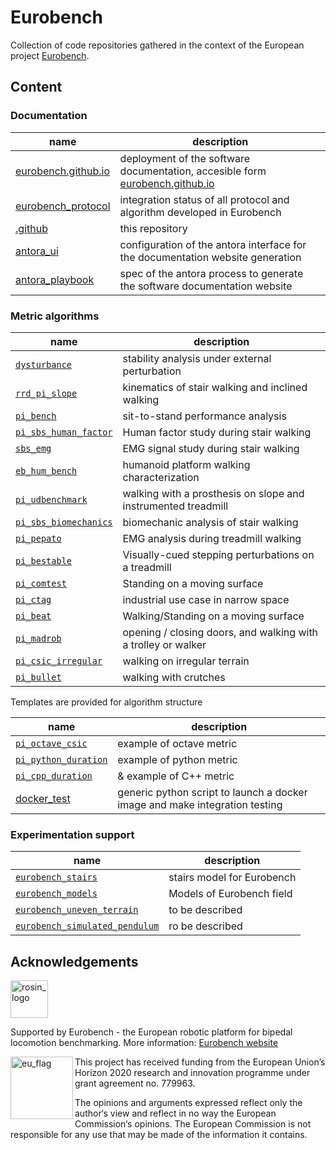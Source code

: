 # Eurobench

Collection of code repositories gathered in the context of the European project [Eurobench][eurobench_website].

## Content

### Documentation

| name | description |
|------|-------------|
| [eurobench.github.io](https://github.com/eurobench/eurobench.github.io) | deployment of the software documentation, accesible form [eurobench.github.io](https://eurobench.github.io/sofware_documentation/latest/index.html)
| [eurobench_protocol](https://github.com/eurobench/eurobench_protocol) | integration status of all protocol and algorithm developed in Eurobench
| [.github](https://github.com/eurobench/.github) | this repository
| [antora_ui](https://github.com/eurobench/antora_ui) | configuration of the antora interface for the documentation website generation
| [antora_playbook](https://github.com/eurobench/antora_playbook) | spec of the antora process to generate the software documentation website

### Metric algorithms

| name | description |
|------|-------------|
| [`dysturbance`](https://github.com/eurobench/dysturbance) | stability analysis under external perturbation |
| [`rrd_pi_slope`](https://github.com/eurobench/rrd_pi_slope) | kinematics of stair walking and inclined walking |
| [`pi_bench`](https://github.com/eurobench/pi_bench) | sit-to-stand performance analysis|
| [`pi_sbs_human_factor`](https://github.com/eurobench/pi_sbs_human_factor) | Human factor study during stair walking |
| [`sbs_emg`](https://github.com/eurobench/sbs_emg) | EMG signal study during stair walking|
| [`eb_hum_bench`](https://github.com/eurobench/eb_hum_bench) | humanoid platform walking characterization|
| [`pi_udbenchmark`](https://github.com/eurobench/pi_udbenchmark) | walking with a prosthesis on slope and instrumented treadmill|
| [`pi_sbs_biomechanics`](https://github.com/eurobench/pi_sbs_biomechanics)| biomechanic analysis of stair walking|
| [`pi_pepato`](https://github.com/eurobench/pi_pepato) | EMG analysis during treadmill walking|
| [`pi_bestable`](https://github.com/eurobench/pi_bestable) |  Visually-cued stepping perturbations on a treadmill|
| [`pi_comtest`](https://github.com/eurobench/pi_comtest) | Standing on a moving surface|
| [`pi_ctag`](https://github.com/eurobench/pi_ctag) | industrial use case in narrow space|
| [`pi_beat`](https://github.com/eurobench/pi_beat) | Walking/Standing on a moving surface |
| [`pi_madrob`](https://github.com/eurobench/pi_madrob_beast) | opening / closing doors, and walking with a trolley or walker|
| [`pi_csic_irregular`](https://github.com/eurobench/pi_csic_irregular) | walking on irregular terrain|
| [`pi_bullet`](https://github.com/eurobench/pi_bullet) | walking with crutches|

Templates are provided for algorithm structure

| name | description |
|------|-------------|
| [`pi_octave_csic`](https://github.com/eurobench/pi_octave_csic) | example of octave metric|
| [`pi_python_duration`](https://github.com/eurobench/pi_python_duration) | example of python metric|
| [`pi_cpp_duration`](https://github.com/eurobench/pi_cpp_duration) | & example of C++ metric |
| [docker_test](https://github.com/eurobench/docker_test) | generic python script to launch a docker image and make integration testing|

### Experimentation support

| name | description |
|------|-------------|
[`eurobench_stairs`](https://github.com/eurobench/eurobench_stairs) | stairs model for Eurobench |
[`eurobench_models`](https://github.com/eurobench/eurobench_models) | Models of Eurobench field |
[`eurobench_uneven_terrain`](https://github.com/eurobench/eurobench_uneven_terrain) | to be described |
[`eurobench_simulated_pendulum`](https://github.com/eurobench/eurobench_simulated_pendulum) | ro be described |

## Acknowledgements

<a href="http://eurobench2020.eu">
  <img src="http://eurobench2020.eu/wp-content/uploads/2018/06/cropped-logoweb.png"
       alt="rosin_logo" height="60" >
</a>

Supported by Eurobench - the European robotic platform for bipedal locomotion benchmarking.
More information: [Eurobench website][eurobench_website]

<img src="http://eurobench2020.eu/wp-content/uploads/2018/02/euflag.png"
     alt="eu_flag" width="100" align="left" >

This project has received funding from the European Union’s Horizon 2020
research and innovation programme under grant agreement no. 779963.

The opinions and arguments expressed reflect only the author‘s view and
reflect in no way the European Commission‘s opinions.
The European Commission is not responsible for any use that may be made
of the information it contains.

[eurobench_logo]: http://eurobench2020.eu/wp-content/uploads/2018/06/cropped-logoweb.png
[eurobench_website]: http://eurobench2020.eu "Go to website"

<!--

**Here are some ideas to get you started:**

🙋‍♀️ A short introduction - what is your organization all about?
🌈 Contribution guidelines - how can the community get involved?
👩‍💻 Useful resources - where can the community find your docs? Is there anything else the community should know?
🍿 Fun facts - what does your team eat for breakfast?
🧙 Remember, you can do mighty things with the power of [Markdown](https://docs.github.com/github/writing-on-github/getting-started-with-writing-and-formatting-on-github/basic-writing-and-formatting-syntax)
-->
